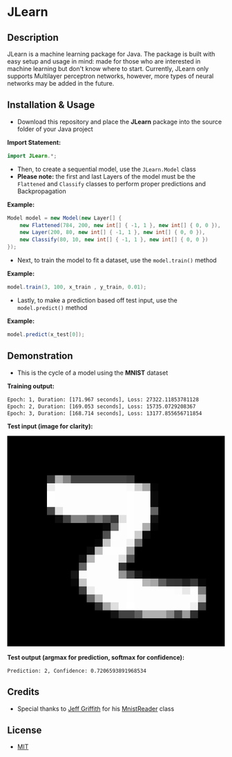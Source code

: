 # JLearn

## Description
JLearn is a machine learning package for Java. The package is built with easy setup and usage in mind: made for those who are interested in machine learning but don't know where to start. Currently, JLearn only supports Multilayer perceptron networks, however, more types of neural networks may be added in the future.

## Installation & Usage
- Download this repository and place the **JLearn** package into the source folder of your Java project

**Import Statement:**
```java
import JLearn.*;
```
- Then, to create a sequential model, use the `JLearn.Model` class
-  **Please note:** the first and last Layers of the model must be the `Flattened` and `Classify` classes to perform proper predictions and Backpropagation

**Example:**
```java
Model model = new Model(new Layer[] { 
	new Flattened(784, 200, new int[] { -1, 1 }, new int[] { 0, 0 }),
	new Layer(200, 80, new int[] { -1, 1 }, new int[] { 0, 0 }),
	new Classify(80, 10, new int[] { -1, 1 }, new int[] { 0, 0 })
});
```
- Next, to train the model to fit a dataset, use the `model.train()` method

**Example:**
```java
model.train(3, 100, x_train , y_train, 0.01);
```
- Lastly, to make a prediction based off test input, use the `model.predict()` method

**Example:**
```java
model.predict(x_test[0]);
```

## Demonstration
- This is the cycle of a model using the **MNIST** dataset

**Training output:**
```
Epoch: 1, Duration: [171.967 seconds], Loss: 27322.11853781128
Epoch: 2, Duration: [169.053 seconds], Loss: 15735.0729208367
Epoch: 3, Duration: [168.714 seconds], Loss: 13177.855656711854
```
**Test input (image for clarity):**

![image](https://raw.githubusercontent.com/shriramrav/images/master/jlearn/2img.png)

**Test output (argmax for prediction, softmax for confidence):**
```
Prediction: 2, Confidence: 0.7206593891968534
```
## Credits
- Special thanks to [Jeff Griffith](https://github.com/jeffgriffith) for his [MnistReader](https://github.com/jeffgriffith/mnist-reader/blob/master/src/main/java/mnist/MnistReader.java) class

## License
- [MIT](https://github.com/shriramrav/JLearn/blob/master/LICENSE)
